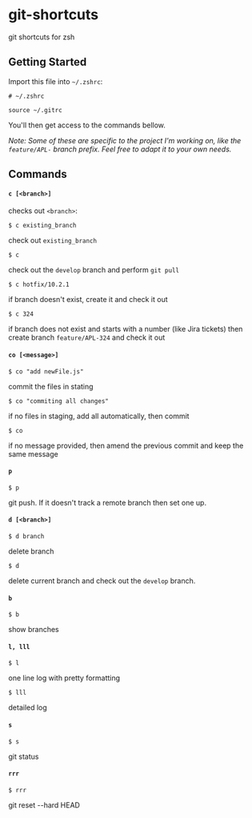 # git-shortcuts
git shortcuts for zsh

## Getting Started
Import this file into `~/.zshrc`:
```
# ~/.zshrc

source ~/.gitrc
```

You'll then get access to the commands bellow.

*Note: Some of these are specific to the project I'm working on, like the `feature/APL-` branch prefix. Feel free to adapt it to your own needs.*

## Commands

#### `c [<branch>]`
checks out `<branch>`:

```
$ c existing_branch
```
check out `existing_branch`

```
$ c
```
check out the `develop` branch and perform `git pull`

```
$ c hotfix/10.2.1
```
if branch doesn't exist, create it and check it out

```
$ c 324
```
if branch does not exist and starts with a number (like Jira tickets)
then create branch `feature/APL-324` and check it out
  
#### `co [<message>]`
```
$ co "add newFile.js"
```
commit the files in stating

```
$ co "commiting all changes"
```
if no files in staging, add all automatically, then commit

```
$ co
```
if no message provided, then amend the previous commit and keep the same message

#### `p`
```
$ p
```
git push. If it doesn't track a remote branch then set one up.

#### `d [<branch>]`
```
$ d branch
```
delete branch

```
$ d
```
delete current branch and check out the `develop` branch.

#### `b`
```
$ b
```
show branches

#### `l, lll`
```
$ l
```
one line log with pretty formatting

```
$ lll
```
detailed log

#### `s`
```
$ s
```
git status

#### `rrr`
```
$ rrr
```
git reset --hard HEAD


